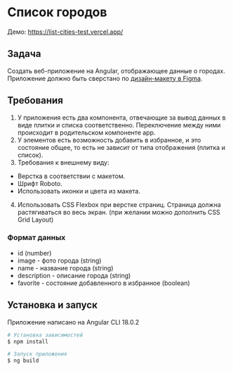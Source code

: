 # Список городов

Демо: https://list-cities-test.vercel.app/

## Задача

Создать веб-приложение на Angular, отображающее данные о городах. Приложение должно быть сверстано по [дизайн-макету в Figma](https://www.figma.com/design/5eklzRSGfECfGdJ67TeDUF/HR-enKod%3A-тестовое-задание-Fronted-разработчик?node-id=1-14&t=OdhPZum2EdPiox0v-0).

## Требования
1. У приложения есть два компонента, отвечающие за вывод данных в виде
плитки и списка соответственно. Переключение между ними происходит в
родительском компоненте app.
2. У элементов есть возможность добавить в избранное, и это состояние
общее, то есть не зависит от типа отображения (плитка и список).
3. Требования к внешнему виду:
- Верстка в соответствии с макетом.
- Шрифт Roboto.
- Использовать иконки и цвета из макета.
4. Использовать CSS Flexbox при верстке страниц. Страница должна
растягиваться во весь экран. (при желании можно дополнить CSS Grid
Layout)

### Формат данных
- id (number)
- image - фото города (string)
- name - название города (string)
- description - описание города (string)
- favorite - состояние добавленного в избранное (boolean)

## Установка и запуск

Приложение написано на Angular CLI 18.0.2

```bash
# Установка зависимостей
$ npm install

# Запуск приложения
$ ng build
```